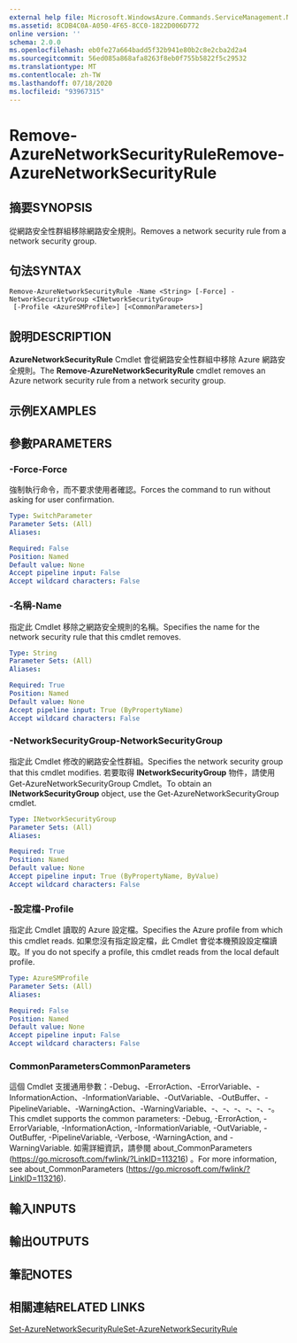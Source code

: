 ```yaml
---
external help file: Microsoft.WindowsAzure.Commands.ServiceManagement.Network.dll-Help.xml
ms.assetid: 8CDB4C0A-A050-4F65-8CC0-1822D006D772
online version: ''
schema: 2.0.0
ms.openlocfilehash: eb0fe27a664badd5f32b941e80b2c8e2cba2d2a4
ms.sourcegitcommit: 56ed085a868afa8263f8eb0f755b5822f5c29532
ms.translationtype: MT
ms.contentlocale: zh-TW
ms.lasthandoff: 07/18/2020
ms.locfileid: "93967315"
---
```

# <span data-ttu-id="11bd0-101">Remove-AzureNetworkSecurityRule</span><span class="sxs-lookup"><span data-stu-id="11bd0-101">Remove-AzureNetworkSecurityRule</span></span>

## <span data-ttu-id="11bd0-102">摘要</span><span class="sxs-lookup"><span data-stu-id="11bd0-102">SYNOPSIS</span></span>
<span data-ttu-id="11bd0-103">從網路安全性群組移除網路安全規則。</span><span class="sxs-lookup"><span data-stu-id="11bd0-103">Removes a network security rule from a network security group.</span></span>

## <span data-ttu-id="11bd0-104">句法</span><span class="sxs-lookup"><span data-stu-id="11bd0-104">SYNTAX</span></span>

```
Remove-AzureNetworkSecurityRule -Name <String> [-Force] -NetworkSecurityGroup <INetworkSecurityGroup>
 [-Profile <AzureSMProfile>] [<CommonParameters>]
```

## <span data-ttu-id="11bd0-105">說明</span><span class="sxs-lookup"><span data-stu-id="11bd0-105">DESCRIPTION</span></span>
<span data-ttu-id="11bd0-106">**AzureNetworkSecurityRule** Cmdlet 會從網路安全性群組中移除 Azure 網路安全規則。</span><span class="sxs-lookup"><span data-stu-id="11bd0-106">The **Remove-AzureNetworkSecurityRule** cmdlet removes an Azure network security rule from a network security group.</span></span>

## <span data-ttu-id="11bd0-107">示例</span><span class="sxs-lookup"><span data-stu-id="11bd0-107">EXAMPLES</span></span>

## <span data-ttu-id="11bd0-108">參數</span><span class="sxs-lookup"><span data-stu-id="11bd0-108">PARAMETERS</span></span>

### <span data-ttu-id="11bd0-109">-Force</span><span class="sxs-lookup"><span data-stu-id="11bd0-109">-Force</span></span>
<span data-ttu-id="11bd0-110">強制執行命令，而不要求使用者確認。</span><span class="sxs-lookup"><span data-stu-id="11bd0-110">Forces the command to run without asking for user confirmation.</span></span>

```yaml
Type: SwitchParameter
Parameter Sets: (All)
Aliases: 

Required: False
Position: Named
Default value: None
Accept pipeline input: False
Accept wildcard characters: False
```

### <span data-ttu-id="11bd0-111">-名稱</span><span class="sxs-lookup"><span data-stu-id="11bd0-111">-Name</span></span>
<span data-ttu-id="11bd0-112">指定此 Cmdlet 移除之網路安全規則的名稱。</span><span class="sxs-lookup"><span data-stu-id="11bd0-112">Specifies the name for the network security rule that this cmdlet removes.</span></span>

```yaml
Type: String
Parameter Sets: (All)
Aliases: 

Required: True
Position: Named
Default value: None
Accept pipeline input: True (ByPropertyName)
Accept wildcard characters: False
```

### <span data-ttu-id="11bd0-113">-NetworkSecurityGroup</span><span class="sxs-lookup"><span data-stu-id="11bd0-113">-NetworkSecurityGroup</span></span>
<span data-ttu-id="11bd0-114">指定此 Cmdlet 修改的網路安全性群組。</span><span class="sxs-lookup"><span data-stu-id="11bd0-114">Specifies the network security group that this cmdlet modifies.</span></span>
<span data-ttu-id="11bd0-115">若要取得 **INetworkSecurityGroup** 物件，請使用 Get-AzureNetworkSecurityGroup Cmdlet。</span><span class="sxs-lookup"><span data-stu-id="11bd0-115">To obtain an **INetworkSecurityGroup** object, use the Get-AzureNetworkSecurityGroup cmdlet.</span></span>

```yaml
Type: INetworkSecurityGroup
Parameter Sets: (All)
Aliases: 

Required: True
Position: Named
Default value: None
Accept pipeline input: True (ByPropertyName, ByValue)
Accept wildcard characters: False
```

### <span data-ttu-id="11bd0-116">-設定檔</span><span class="sxs-lookup"><span data-stu-id="11bd0-116">-Profile</span></span>
<span data-ttu-id="11bd0-117">指定此 Cmdlet 讀取的 Azure 設定檔。</span><span class="sxs-lookup"><span data-stu-id="11bd0-117">Specifies the Azure profile from which this cmdlet reads.</span></span> <span data-ttu-id="11bd0-118">如果您沒有指定設定檔，此 Cmdlet 會從本機預設設定檔讀取。</span><span class="sxs-lookup"><span data-stu-id="11bd0-118">If you do not specify a profile, this cmdlet reads from the local default profile.</span></span>

```yaml
Type: AzureSMProfile
Parameter Sets: (All)
Aliases: 

Required: False
Position: Named
Default value: None
Accept pipeline input: False
Accept wildcard characters: False
```

### <span data-ttu-id="11bd0-119">CommonParameters</span><span class="sxs-lookup"><span data-stu-id="11bd0-119">CommonParameters</span></span>
<span data-ttu-id="11bd0-120">這個 Cmdlet 支援通用參數：-Debug、-ErrorAction、-ErrorVariable、-InformationAction、-InformationVariable、-OutVariable、-OutBuffer、-PipelineVariable、-WarningAction、-WarningVariable、-、-、-、-、-、-。</span><span class="sxs-lookup"><span data-stu-id="11bd0-120">This cmdlet supports the common parameters: -Debug, -ErrorAction, -ErrorVariable, -InformationAction, -InformationVariable, -OutVariable, -OutBuffer, -PipelineVariable, -Verbose, -WarningAction, and -WarningVariable.</span></span> <span data-ttu-id="11bd0-121">如需詳細資訊，請參閱 about_CommonParameters (https://go.microsoft.com/fwlink/?LinkID=113216) 。</span><span class="sxs-lookup"><span data-stu-id="11bd0-121">For more information, see about_CommonParameters (https://go.microsoft.com/fwlink/?LinkID=113216).</span></span>

## <span data-ttu-id="11bd0-122">輸入</span><span class="sxs-lookup"><span data-stu-id="11bd0-122">INPUTS</span></span>

## <span data-ttu-id="11bd0-123">輸出</span><span class="sxs-lookup"><span data-stu-id="11bd0-123">OUTPUTS</span></span>

## <span data-ttu-id="11bd0-124">筆記</span><span class="sxs-lookup"><span data-stu-id="11bd0-124">NOTES</span></span>

## <span data-ttu-id="11bd0-125">相關連結</span><span class="sxs-lookup"><span data-stu-id="11bd0-125">RELATED LINKS</span></span>

[<span data-ttu-id="11bd0-126">Set-AzureNetworkSecurityRule</span><span class="sxs-lookup"><span data-stu-id="11bd0-126">Set-AzureNetworkSecurityRule</span></span>](./Set-AzureNetworkSecurityRule.md)


